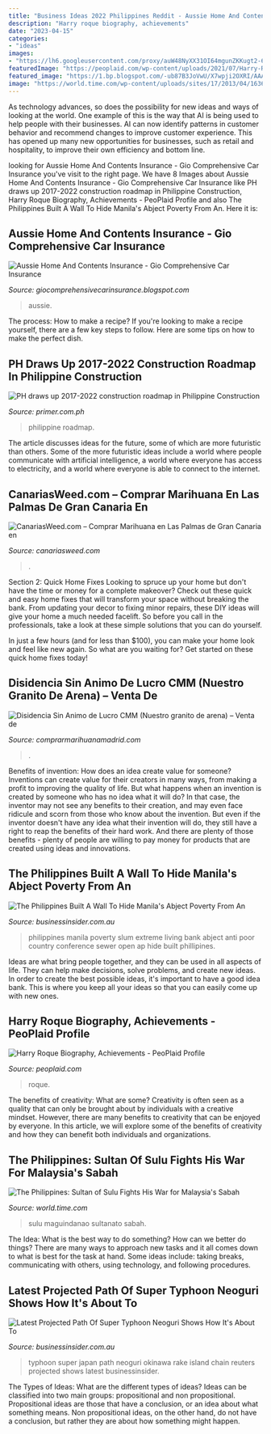 ```yaml
---
title: "Business Ideas 2022 Philippines Reddit - Aussie Home And Contents Insurance"
description: "Harry roque biography, achievements"
date: "2023-04-15"
categories:
- "ideas"
images:
- "https://lh6.googleusercontent.com/proxy/auW48NyXX31OI64mgunZKKugt2-6-ElclZ4KvZEE9M5DPYKTWDK1i4OQ0X38gubp2XQgwcfDDqEJ6rbJkZL4aAO6dKptDoZry1L4nLzwAr0gcg=w1200-h630-p-k-no-nu"
featuredImage: "https://peoplaid.com/wp-content/uploads/2021/07/Harry-Roque.jpg"
featured_image: "https://1.bp.blogspot.com/-ub87B3JoVwU/X7wpji2OXRI/AAAAAAAApWM/HEV0swhg1Egle-VhFHi25COGVOdNhRtlQCLcBGAsYHQ/s16000/Coat_of_arms_of_the_Sahrawi_Arab_Democratic_Republic.svg.png"
image: "https://world.time.com/wp-content/uploads/sites/17/2013/04/163611554.jpg?w=600"
---
```



As technology advances, so does the possibility for new ideas and ways of looking at the world. One example of this is the way that AI is being used to help people with their businesses. AI can now identify patterns in customer behavior and recommend changes to improve customer experience. This has opened up many new opportunities for businesses, such as retail and hospitality, to improve their own efficiency and bottom line.

	

		
looking for Aussie Home And Contents Insurance - Gio Comprehensive Car Insurance you've visit to the right page. We have 8 Images about Aussie Home And Contents Insurance - Gio Comprehensive Car Insurance like PH draws up 2017-2022 construction roadmap in Philippine Construction, Harry Roque Biography, Achievements - PeoPlaid Profile and also The Philippines Built A Wall To Hide Manila&#039;s Abject Poverty From An. Here it is:
		
    
## Aussie Home And Contents Insurance - Gio Comprehensive Car Insurance

<img loading=lazy src="https://lh6.googleusercontent.com/proxy/auW48NyXX31OI64mgunZKKugt2-6-ElclZ4KvZEE9M5DPYKTWDK1i4OQ0X38gubp2XQgwcfDDqEJ6rbJkZL4aAO6dKptDoZry1L4nLzwAr0gcg=w1200-h630-p-k-no-nu" onerror="this.onerror=null;this.src='https://tse1.mm.bing.net/th?id=OIP.lqVLYVs5p0-tj7ZdnVRhrQHaCV&amp;pid=15.1';" alt="Aussie Home And Contents Insurance - Gio Comprehensive Car Insurance">

_Source: giocomprehensivecarinsurance.blogspot.com_

>aussie. 

	

The process: How to make a recipe?
If you're looking to make a recipe yourself, there are a few key steps to follow. Here are some tips on how to make the perfect dish.

    
## PH Draws Up 2017-2022 Construction Roadmap In Philippine Construction

<img loading=lazy src="https://primer.com.ph/blog/wp-content/uploads/sites/14/2017/11/23659530_10156060582160116_3353789273404547361_n.jpg" onerror="this.onerror=null;this.src='https://tse2.mm.bing.net/th?id=OIP.AXAOjsiI3bRUzZA6MBaaqgHaCT&amp;pid=15.1';" alt="PH draws up 2017-2022 construction roadmap in Philippine Construction">

_Source: primer.com.ph_

>philippine roadmap. 

	

The article discusses ideas for the future, some of which are more futuristic than others. Some of the more futuristic ideas include a world where people communicate with artificial intelligence, a world where everyone has access to electricity, and a world where everyone is able to connect to the internet.

    
## CanariasWeed.com – Comprar Marihuana En Las Palmas De Gran Canaria En

<img loading=lazy src="https://canariasweed.com/wp-content/uploads/2020/10/IMG-20201001-WA0165-1024x576.jpg" onerror="this.onerror=null;this.src='https://tse4.mm.bing.net/th?id=OIP.VsHNLvxPwtsDjqhrJvZHPQHaEK&amp;pid=15.1';" alt="CanariasWeed.com – Comprar Marihuana en Las Palmas de Gran Canaria en">

_Source: canariasweed.com_

>. 

	

Section 2: Quick Home Fixes
Looking to spruce up your home but don't have the time or money for a complete makeover? Check out these quick and easy home fixes that will transform your space without breaking the bank.
From updating your decor to fixing minor repairs, these DIY ideas will give your home a much needed facelift. So before you call in the professionals, take a look at these simple solutions that you can do yourself.

In just a few hours (and for less than $100), you can make your home look and feel like new again. So what are you waiting for? Get started on these quick home fixes today!

    
## Disidencia Sin Animo De Lucro CMM (Nuestro Granito De Arena) – Venta De

<img loading=lazy src="https://1.bp.blogspot.com/-ub87B3JoVwU/X7wpji2OXRI/AAAAAAAApWM/HEV0swhg1Egle-VhFHi25COGVOdNhRtlQCLcBGAsYHQ/s16000/Coat_of_arms_of_the_Sahrawi_Arab_Democratic_Republic.svg.png" onerror="this.onerror=null;this.src='https://tse3.mm.bing.net/th?id=OIP.3uaAIx1ncFoIQnJOCjiGxAHaIF&amp;pid=15.1';" alt="Disidencia Sin Animo de Lucro CMM (Nuestro granito de arena) – Venta de">

_Source: comprarmarihuanamadrid.com_

>. 

	

Benefits of invention: How does an idea create value for someone?
Inventions can create value for their creators in many ways, from making a profit to improving the quality of life. But what happens when an invention is created by someone who has no idea what it will do? In that case, the inventor may not see any benefits to their creation, and may even face ridicule and scorn from those who know about the invention. But even if the inventor doesn't have any idea what their invention will do, they still have a right to reap the benefits of their hard work. And there are plenty of those benefits - plenty of people are willing to pay money for products that are created using ideas and innovations.

    
## The Philippines Built A Wall To Hide Manila&#039;s Abject Poverty From An

<img loading=lazy src="http://static.businessinsider.com/image/4cac95917f8b9af467140000/image.jpg" onerror="this.onerror=null;this.src='https://tse3.mm.bing.net/th?id=OIP.A0OYQ1IPT0QKuiT-V4SMyQHaFj&amp;pid=15.1';" alt="The Philippines Built A Wall To Hide Manila&#039;s Abject Poverty From An">

_Source: businessinsider.com.au_

>philippines manila poverty slum extreme living bank abject anti poor country conference sewer open ap hide built phillipines. 

	

Ideas are what bring people together, and they can be used in all aspects of life. They can help make decisions, solve problems, and create new ideas. In order to create the best possible ideas, it's important to have a good idea bank. This is where you keep all your ideas so that you can easily come up with new ones.

    
## Harry Roque Biography, Achievements - PeoPlaid Profile

<img loading=lazy src="https://peoplaid.com/wp-content/uploads/2021/07/Harry-Roque.jpg" onerror="this.onerror=null;this.src='https://tse2.mm.bing.net/th?id=OIP.crMl3tTzTxlqidnIVzTaqwHaHA&amp;pid=15.1';" alt="Harry Roque Biography, Achievements - PeoPlaid Profile">

_Source: peoplaid.com_

>roque. 

	

The benefits of creativity: What are some?
Creativity is often seen as a quality that can only be brought about by individuals with a creative mindset. However, there are many benefits to creativity that can be enjoyed by everyone. In this article, we will explore some of the benefits of creativity and how they can benefit both individuals and organizations.

    
## The Philippines: Sultan Of Sulu Fights His War For Malaysia&#039;s Sabah

<img loading=lazy src="https://world.time.com/wp-content/uploads/sites/17/2013/04/163611554.jpg?w=600" onerror="this.onerror=null;this.src='https://tse1.mm.bing.net/th?id=OIP.0-XPdynOwlPFVy1OK4FrvAHaE6&amp;pid=15.1';" alt="The Philippines: Sultan of Sulu Fights His War for Malaysia&#039;s Sabah">

_Source: world.time.com_

>sulu maguindanao sultanato sabah. 

	

The Idea: What is the best way to do something?
How can we better do things? There are many ways to approach new tasks and it all comes down to what is best for the task at hand. Some ideas include: taking breaks, communicating with others, using technology, and following procedures.

    
## Latest Projected Path Of Super Typhoon Neoguri Shows How It&#039;s About To

<img loading=lazy src="http://static.businessinsider.com/image/53ba7e2becad045b1553d888/image.jpg" onerror="this.onerror=null;this.src='https://tse3.mm.bing.net/th?id=OIP.XxKr011kguWefWugo7E3YQHaK-&amp;pid=15.1';" alt="Latest Projected Path Of Super Typhoon Neoguri Shows How It&#039;s About To">

_Source: businessinsider.com.au_

>typhoon super japan path neoguri okinawa rake island chain reuters projected shows latest businessinsider. 

	

The Types of Ideas: What are the different types of ideas?
Ideas can be classified into two main groups: propositional and non propositional. Propositional ideas are those that have a conclusion, or an idea about what something means. Non propositional ideas, on the other hand, do not have a conclusion, but rather they are about how something might happen.

